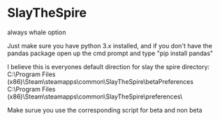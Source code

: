 # SlayTheSpire
always whale option

Just make sure you have python 3.x installed, and if you don't have the 
pandas package open up the cmd prompt and type "pip install pandas"

I believe this is everyones default direction for slay the spire directory:
C:\Program Files (x86)\Steam\steamapps\common\SlayTheSpire\betaPreferences\
C:\Program Files (x86)\Steam\steamapps\common\SlayTheSpire\preferences\

Make surue you use the corresponding script for beta and non beta


